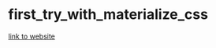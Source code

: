 # first_try_with_materialize_css


 <a href="https://monstermahi982.github.io/first_try_with_materialize_css/index.html" target="_blank" >link to website</a>

